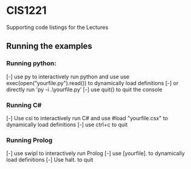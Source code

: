 # CIS1221
Supporting code listings for the Lectures

## Running the examples
### Running python: 
[-] use py to interactively run python and use use exec(open("yourfile.py").read()) to dynamically load definitions
[-] or directly run 'py -i .\yourfile.py’
[-] use quit() to quit the console
### Running C#
[-] Use csi to interactively run C# and use #load "yourfile.csx" to dynamically load definitions
[-] use ctrl+c to quit
### Running Prolog
[-] use swipl to interactively run Prolog
[-] use [yourfile]. to dynamically load definitions
[-] Use halt. to quit 

